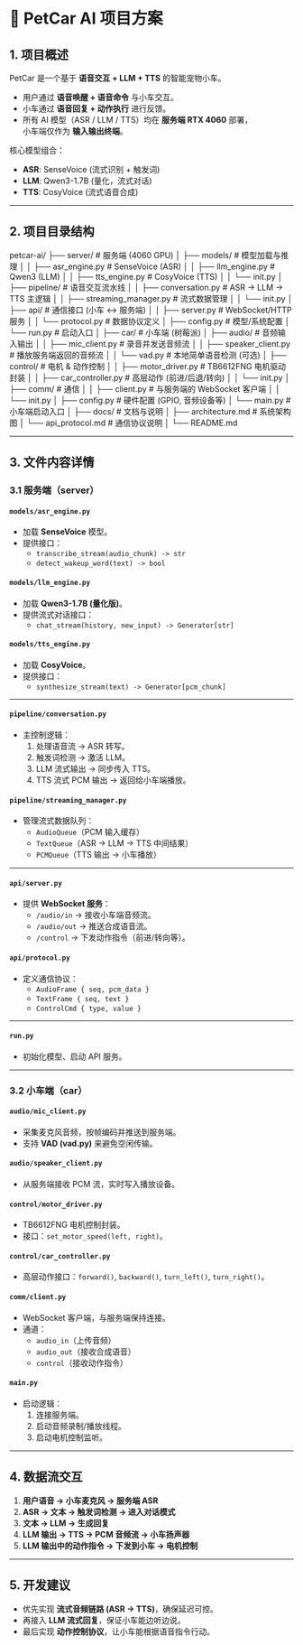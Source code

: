 # 🐾 PetCar AI 项目方案

## 1. 项目概述

PetCar 是一个基于 **语音交互 + LLM + TTS** 的智能宠物小车。

- 用户通过 **语音唤醒 + 语音命令** 与小车交互。
- 小车通过 **语音回复 + 动作执行** 进行反馈。
- 所有 AI 模型（ASR / LLM / TTS）均在 **服务端 RTX 4060** 部署，  
  小车端仅作为 **输入输出终端**。

核心模型组合：

- **ASR**: SenseVoice (流式识别 + 触发词)
- **LLM**: Qwen3-1.7B (量化，流式对话)
- **TTS**: CosyVoice (流式语音合成)

---

## 2. 项目目录结构

petcar-ai/
├── server/ # 服务端 (4060 GPU)
│ ├── models/ # 模型加载与推理
│ │ ├── asr_engine.py # SenseVoice (ASR)
│ │ ├── llm_engine.py # Qwen3 (LLM)
│ │ ├── tts_engine.py # CosyVoice (TTS)
│ │ └── init.py
│ ├── pipeline/ # 语音交互流水线
│ │ ├── conversation.py # ASR → LLM → TTS 主逻辑
│ │ ├── streaming_manager.py # 流式数据管理
│ │ └── init.py
│ ├── api/ # 通信接口 (小车 ↔ 服务端)
│ │ ├── server.py # WebSocket/HTTP 服务
│ │ └── protocol.py # 数据协议定义
│ ├── config.py # 模型/系统配置
│ └── run.py # 启动入口
│
├── car/ # 小车端 (树莓派)
│ ├── audio/ # 音频输入输出
│ │ ├── mic_client.py # 录音并发送音频流
│ │ ├── speaker_client.py # 播放服务端返回的音频流
│ │ └── vad.py # 本地简单语音检测 (可选)
│ ├── control/ # 电机 & 动作控制
│ │ ├── motor_driver.py # TB6612FNG 电机驱动封装
│ │ ├── car_controller.py # 高层动作 (前进/后退/转向)
│ │ └── init.py
│ ├── comm/ # 通信
│ │ ├── client.py # 与服务端的 WebSocket 客户端
│ │ └── init.py
│ ├── config.py # 硬件配置 (GPIO, 音频设备等)
│ └── main.py # 小车端启动入口
│
├── docs/ # 文档与说明
│ ├── architecture.md # 系统架构图
│ └── api_protocol.md # 通信协议说明
│
└── README.md

---

## 3. 文件内容详情

### 3.1 服务端（server）

#### `models/asr_engine.py`

- 加载 **SenseVoice** 模型。
- 提供接口：
  - `transcribe_stream(audio_chunk) -> str`
  - `detect_wakeup_word(text) -> bool`

#### `models/llm_engine.py`

- 加载 **Qwen3-1.7B (量化版)**。
- 提供流式对话接口：
  - `chat_stream(history, new_input) -> Generator[str]`

#### `models/tts_engine.py`

- 加载 **CosyVoice**。
- 提供接口：
  - `synthesize_stream(text) -> Generator[pcm_chunk]`

---

#### `pipeline/conversation.py`

- 主控制逻辑：
  1. 处理语音流 → ASR 转写。
  2. 触发词检测 → 激活 LLM。
  3. LLM 流式输出 → 同步传入 TTS。
  4. TTS 流式 PCM 输出 → 返回给小车端播放。

#### `pipeline/streaming_manager.py`

- 管理流式数据队列：
  - `AudioQueue`（PCM 输入缓存）
  - `TextQueue`（ASR → LLM → TTS 中间结果）
  - `PCMQueue`（TTS 输出 → 小车播放）

---

#### `api/server.py`

- 提供 **WebSocket 服务**：
  - `/audio/in` → 接收小车端音频流。
  - `/audio/out` → 推送合成语音流。
  - `/control` → 下发动作指令（前进/转向等）。

#### `api/protocol.py`

- 定义通信协议：
  - `AudioFrame { seq, pcm_data }`
  - `TextFrame { seq, text }`
  - `ControlCmd { type, value }`

---

#### `run.py`

- 初始化模型、启动 API 服务。

---

### 3.2 小车端（car）

#### `audio/mic_client.py`

- 采集麦克风音频，按帧编码并推送到服务端。
- 支持 **VAD (vad.py)** 来避免空闲传输。

#### `audio/speaker_client.py`

- 从服务端接收 PCM 流，实时写入播放设备。

#### `control/motor_driver.py`

- TB6612FNG 电机控制封装。
- 接口：`set_motor_speed(left, right)`。

#### `control/car_controller.py`

- 高层动作接口：`forward()`, `backward()`, `turn_left()`, `turn_right()`。

#### `comm/client.py`

- WebSocket 客户端，与服务端保持连接。
- 通道：
  - `audio_in`（上传音频）
  - `audio_out`（接收合成语音）
  - `control`（接收动作指令）

#### `main.py`

- 启动逻辑：
  1. 连接服务端。
  2. 启动音频录制/播放线程。
  3. 启动电机控制监听。

---

## 4. 数据流交互

1. **用户语音 → 小车麦克风 → 服务端 ASR**
2. **ASR → 文本 → 触发词检测 → 进入对话模式**
3. **文本 → LLM → 生成回复**
4. **LLM 输出 → TTS → PCM 音频流 → 小车扬声器**
5. **LLM 输出中的动作指令 → 下发到小车 → 电机控制**

---

## 5. 开发建议

- 优先实现 **流式音频链路 (ASR → TTS)**，确保延迟可控。
- 再接入 **LLM 流式回复**，保证小车能边听边说。
- 最后实现 **动作控制协议**，让小车能根据语音指令行动。
